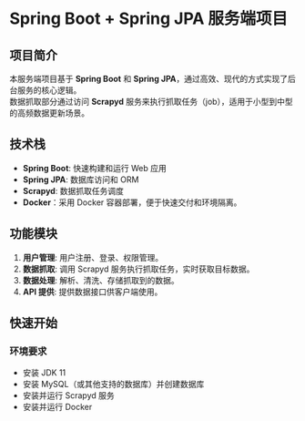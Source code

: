 # Spring Boot + Spring JPA 服务端项目

## 项目简介

本服务端项目基于 **Spring Boot** 和 **Spring JPA**，通过高效、现代的方式实现了后台服务的核心逻辑。  
数据抓取部分通过访问 **Scrapyd** 服务来执行抓取任务（job），适用于小型到中型的高频数据更新场景。

## 技术栈

- **Spring Boot**: 快速构建和运行 Web 应用
- **Spring JPA**: 数据库访问和 ORM
- **Scrapyd**: 数据抓取任务调度
- **Docker**：采用 Docker 容器部署，便于快速交付和环境隔离。

## 功能模块

1. **用户管理**: 用户注册、登录、权限管理。
2. **数据抓取**: 调用 Scrapyd 服务执行抓取任务，实时获取目标数据。
3. **数据处理**: 解析、清洗、存储抓取到的数据。
4. **API 提供**: 提供数据接口供客户端使用。

## 快速开始

### 环境要求

- 安装 JDK 11
- 安装 MySQL（或其他支持的数据库）并创建数据库
- 安装并运行 Scrapyd 服务
- 安装并运行 Docker
